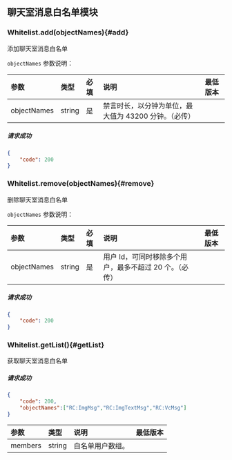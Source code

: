 ## 聊天室消息白名单模块

### Whitelist.add(objectNames){#add}

添加聊天室消息白名单

`objectNames` 参数说明：

| 参数   	 |	类型		| 必填	| 说明 							|最低版本		|
| :----------|:--------	|:-----	|:------------------------------|:-------- |
|	objectNames |	string	|	是 	| 禁言时长，以分钟为单位，最大值为 43200 分钟。（必传）| &nbsp;|

##### 请求成功

```json
{
    "code": 200
}
```

### Whitelist.remove(objectNames){#remove}

删除聊天室消息白名单

`objectNames` 参数说明：

| 参数   	 |	类型		| 必填	| 说明 							|最低版本		|
| :----------|:--------	|:-----	|:------------------------------|:-------- |
|	objectNames	 |	string	|	是 	| 用户 Id，可同时移除多个用户，最多不超过 20 个。（必传）						| &nbsp;|




##### 请求成功

```json
{
    "code": 200
}
```
### Whitelist.getList(){#getList}

获取聊天室消息白名单

##### 请求成功

```json
{
	"code": 200,
	"objectNames":["RC:ImgMsg","RC:ImgTextMsg","RC:VcMsg"]
}
```
| 参数   	 |	类型		| 说明 							|最低版本		|
| :----------|:--------	|:------------------------------|:-------- |
|	members |	string	| 白名单用户数组。				| &nbsp;|
 

